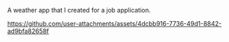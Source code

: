 A weather app that I created for a job application.



https://github.com/user-attachments/assets/4dcbb916-7736-49d1-8842-ad9bfa82658f

